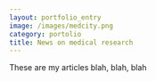 ```yaml
---
layout: portfolio_entry
image: /images/medcity.png
category: portolio
title: News on medical research
---
```


These are my articles blah, blah, blah